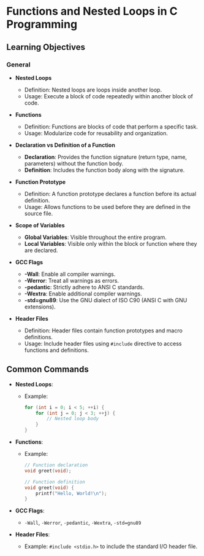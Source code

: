 # Functions and Nested Loops in C Programming

## Learning Objectives

### General

- **Nested Loops**
  - Definition: Nested loops are loops inside another loop.
  - Usage: Execute a block of code repeatedly within another block of code.

- **Functions**
  - Definition: Functions are blocks of code that perform a specific task.
  - Usage: Modularize code for reusability and organization.

- **Declaration vs Definition of a Function**
  - **Declaration**: Provides the function signature (return type, name, parameters) without the function body.
  - **Definition**: Includes the function body along with the signature.

- **Function Prototype**
  - Definition: A function prototype declares a function before its actual definition.
  - Usage: Allows functions to be used before they are defined in the source file.

- **Scope of Variables**
  - **Global Variables**: Visible throughout the entire program.
  - **Local Variables**: Visible only within the block or function where they are declared.

- **GCC Flags**
  - **-Wall**: Enable all compiler warnings.
  - **-Werror**: Treat all warnings as errors.
  - **-pedantic**: Strictly adhere to ANSI C standards.
  - **-Wextra**: Enable additional compiler warnings.
  - **-std=gnu89**: Use the GNU dialect of ISO C90 (ANSI C with GNU extensions).

- **Header Files**
  - Definition: Header files contain function prototypes and macro definitions.
  - Usage: Include header files using `#include` directive to access functions and definitions.

## Common Commands

- **Nested Loops**:
  - Example:
    ```c
    for (int i = 0; i < 5; ++i) {
        for (int j = 0; j < 3; ++j) {
            // Nested loop body
        }
    }
    ```

- **Functions**:
  - Example:
    ```c
    // Function declaration
    void greet(void);

    // Function definition
    void greet(void) {
        printf("Hello, World!\n");
    }
    ```

- **GCC Flags**:
  - `-Wall`, `-Werror`, `-pedantic`, `-Wextra`, `-std=gnu89`

- **Header Files**:
  - Example: `#include <stdio.h>` to include the standard I/O header file.
